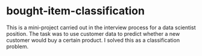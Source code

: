 # bought-item-classification
This is a mini-project carried out in the interview process for a data scientist position. The task was to use customer data to predict whether a new customer would buy a certain product. I solved this as a classification problem.

